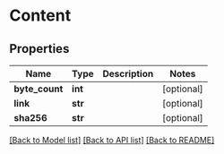 # Content

## Properties
Name | Type | Description | Notes
------------ | ------------- | ------------- | -------------
**byte_count** | **int** |  | [optional] 
**link** | **str** |  | [optional] 
**sha256** | **str** |  | [optional] 

[[Back to Model list]](../README.md#documentation-for-models) [[Back to API list]](../README.md#documentation-for-api-endpoints) [[Back to README]](../README.md)


